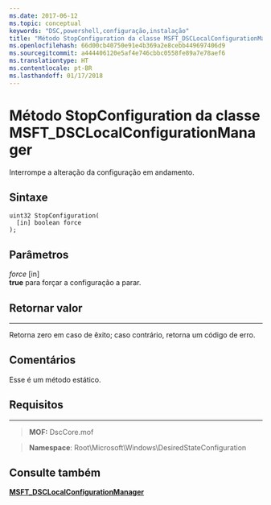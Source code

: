 ```yaml
---
ms.date: 2017-06-12
ms.topic: conceptual
keywords: "DSC,powershell,configuração,instalação"
title: "Método StopConfiguration da classe MSFT_DSCLocalConfigurationManager"
ms.openlocfilehash: 66d00cb40750e91e4b369a2e8cebb449697406d9
ms.sourcegitcommit: a444406120e5af4e746cbbc0558fe89a7e78aef6
ms.translationtype: HT
ms.contentlocale: pt-BR
ms.lasthandoff: 01/17/2018
---
```

# <a name="stopconfiguration-method-of-the-msftdsclocalconfigurationmanager-class"></a>Método StopConfiguration da classe MSFT_DSCLocalConfigurationManager

Interrompe a alteração da configuração em andamento.

<a name="syntax"></a>Sintaxe
------

```mof
uint32 StopConfiguration(
  [in] boolean force
);
```

<a name="parameters"></a>Parâmetros
----------

*force* \[in\]  
**true** para forçar a configuração a parar.

## <a name="return-value"></a>Retornar valor
------------

Retorna zero em caso de êxito; caso contrário, retorna um código de erro.

## <a name="remarks"></a>Comentários

Esse é um método estático.

## <a name="requirements"></a>Requisitos
------------
>**MOF:** DscCore.mof

>**Namespace**: Root\Microsoft\Windows\DesiredStateConfiguration


## <a name="see-also"></a>Consulte também


[**MSFT_DSCLocalConfigurationManager**](msft-dsclocalconfigurationmanager.md)


 

 




